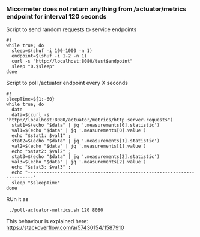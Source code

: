 ### Micormeter does not return anything from /actuator/metrics endpoint for interval 120 seconds

Script to send random requests to service endpoints
```
#!
while true; do
  sleep=$(shuf -i 100-1000 -n 1)
  endpoint=$(shuf -i 1-2 -n 1)
  curl -s "http://localhost:8080/test$endpoint"
  sleep "0.$sleep"
done
```
Script to poll /actuator endpoint every X seconds 
```
#!
sleepTime=${1:-60}
while true; do
  date
  data=$(curl -s "http://localhost:8080/actuator/metrics/http.server.requests")
  stat1=$(echo "$data" | jq '.measurements[0].statistic')
  val1=$(echo "$data" | jq '.measurements[0].value')
  echo "$stat1: $val1" ;
  stat2=$(echo "$data" | jq '.measurements[1].statistic')
  val2=$(echo "$data" | jq '.measurements[1].value')
  echo "$stat2: $val2" ;
  stat3=$(echo "$data" | jq '.measurements[2].statistic')
  val3=$(echo "$data" | jq '.measurements[2].value')
  echo "$stat3: $val3" ;
  echo "------------------------------------------------------------------------"
  sleep "$sleepTime"
done
```

RUn it as
```
 ./poll-actuator-metrics.sh 120 8080
```
This behaviour is explained here: https://stackoverflow.com/a/57430154/1587910
